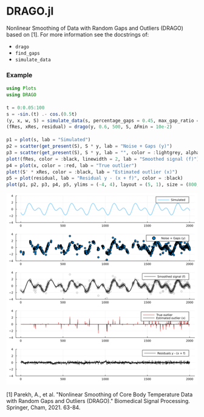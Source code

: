 # DRAGO.jl

Nonlinear Smoothing of Data with Random Gaps and Outliers (DRAGO) based on [1]. For more information see the docstrings of: 

* `drago`
* `find_gaps`
* `simulate_data`

### Example

```julia
using Plots
using DRAGO

t = 0:0.05:100
s = -sin.(t) .- cos.(0.5t)
(y, x, w, S) = simulate_data(s, percentage_gaps = 0.45, max_gap_ratio = 0.025)
(fRes, xRes, residual) = drago(y, 0.6, 500, S, ΔFmin = 10e-2)

p1 = plot(s, lab = "Simulated")
p2 = scatter(get_present(S), S * y, lab = "Noise + Gaps (y)")
p3 = scatter(get_present(S), S * y, lab = "", color = :lightgrey, alpha = 0.2)
plot!(fRes, color = :black, linewidth = 2, lab = "Smoothed signal (f)")
p4 = plot(x, color = :red, lab = "True outlier")
plot!(S' * xRes, color = :black, lab = "Estimated outlier (x)")
p5 = plot(residual, lab = "Residual y - (x + f)", color = :black)
plot(p1, p2, p3, p4, p5, ylims = (-4, 4), layout = (5, 1), size = (800, 800))
```
![Image](./test.svg)

[1] Parekh, A., et al. "Nonlinear Smoothing of Core Body Temperature Data with Random Gaps and Outliers (DRAGO)." Biomedical Signal Processing. Springer, Cham, 2021. 63-84.

